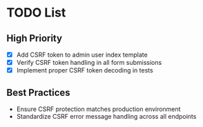 # TODO List
## High Priority
- [x] Add CSRF token to admin user index template
- [x] Verify CSRF token handling in all form submissions
- [x] Implement proper CSRF token decoding in tests

## Best Practices
- Ensure CSRF protection matches production environment
- Standardize CSRF error message handling across all endpoints

